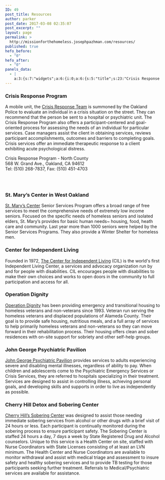 ```yaml
---
ID: 49
post_title: Resources
author: parker
post_date: 2017-03-08 02:35:07
post_excerpt: ""
layout: page
permalink: >
  http://missionforthehomeless.josephpazhman.com/resources/
published: true
hefo_before:
  - "0"
hefo_after:
  - "0"
panels_data:
  - |
    a:3:{s:7:"widgets";a:6:{i:0;a:6:{s:5:"title";s:23:"Crisis Response Program";s:4:"text";s:841:"<p>A mobile unit, the <a href="http://www.acbhcs.org/Contact%20Us/contacts.htm">Crisis Response Team</a> is summoned by the Oakland Police to evaluate an individual in a crisis situation on the street. They can recommend that the person be sent to a hospital or psychiatric unit. The Crisis Response Program also offers a participant-centered and goal-oriented process for assessing the needs of an individual for particular services. Case managers assist the client in obtaining services, reviews participant accomplishments, outcomes and barriers to completing goals. Crisis services offer an immediate therapeutic response to a client exhibiting acute psychological distress.</p><p>Crisis Response Program - North County<br /> 568 W. Grand Ave., Oakland, CA 94612<br /> Tel: (510) 268-7837, Fax: (510) 451-4703<br /><br /></p><h3> </h3>";s:20:"text_selected_editor";s:7:"tinymce";s:5:"autop";b:1;s:12:"_sow_form_id";s:13:"58f104e62dfbf";s:11:"panels_info";a:7:{s:5:"class";s:31:"SiteOrigin_Widget_Editor_Widget";s:3:"raw";b:0;s:4:"grid";i:0;s:4:"cell";i:0;s:2:"id";i:0;s:9:"widget_id";s:36:"a29b058b-4096-4960-92be-747704f7ab99";s:5:"style";a:2:{s:7:"padding";s:19:"20px 20px 20px 20px";s:18:"background_display";s:4:"tile";}}}i:1;a:6:{s:5:"title";s:35:"St. Mary’s Center in West Oakland";s:4:"text";s:485:"<p><a href="http://www.stmaryscenter.org/">St. Mary’s Center</a> Senior Services Program offers a broad range of free services to meet the comprehensive needs of extremely low income seniors. Focused on the specific needs of homeless seniors and isolated elders, St. Mary’s provides for basic human needs~ housing, food, heath care and community. Last year more than 1000 seniors were helped by the Senior Services Programs. They also provide a Winter Shelter for homeless men.</p>";s:20:"text_selected_editor";s:7:"tinymce";s:5:"autop";b:1;s:12:"_sow_form_id";s:13:"58f104e07be35";s:11:"panels_info";a:7:{s:5:"class";s:31:"SiteOrigin_Widget_Editor_Widget";s:3:"raw";b:0;s:4:"grid";i:0;s:4:"cell";i:0;s:2:"id";i:1;s:9:"widget_id";s:36:"a29b058b-4096-4960-92be-747704f7ab99";s:5:"style";a:2:{s:7:"padding";s:19:"20px 20px 20px 20px";s:18:"background_display";s:4:"tile";}}}i:2;a:6:{s:5:"title";s:29:"Center for Independent Living";s:4:"text";s:375:"<p>Founded in 1972, <a href="http://www.thecil.org/">The Center for Independent Living</a> (CIL) is the world's first Independent Living Center, a services and advocacy organization run by and for people with disabilities. CIL encourages people with disabilities to make their own choices and works to open doors in the community to full participation and access for all.</p>";s:20:"text_selected_editor";s:7:"tinymce";s:5:"autop";b:1;s:12:"_sow_form_id";s:13:"58f104e53b9f7";s:11:"panels_info";a:7:{s:5:"class";s:31:"SiteOrigin_Widget_Editor_Widget";s:3:"raw";b:0;s:4:"grid";i:0;s:4:"cell";i:0;s:2:"id";i:2;s:9:"widget_id";s:36:"a29b058b-4096-4960-92be-747704f7ab99";s:5:"style";a:2:{s:7:"padding";s:19:"20px 20px 20px 20px";s:18:"background_display";s:4:"tile";}}}i:3;a:6:{s:5:"title";s:17:"Operation Dignity";s:4:"text";s:565:"<p><a href="http://operationdignity.org/">Operation Dignity</a> has been providing emergency and transitional housing to homeless veterans and non-veterans since 1993. Veteran run serving the homeless veterans and displaced populations of Alameda County. Their goal is to provide safe housing, nutritious meals, and a full array of services to help primarily homeless veterans and non-veterans so they can move forward in their rehabilitation process. Their housing offers clean and sober residences with on-site support for sobriety and other self-help groups.</p>";s:20:"text_selected_editor";s:7:"tinymce";s:5:"autop";b:1;s:12:"_sow_form_id";s:13:"58f104e45d85e";s:11:"panels_info";a:7:{s:5:"class";s:31:"SiteOrigin_Widget_Editor_Widget";s:3:"raw";b:0;s:4:"grid";i:0;s:4:"cell";i:1;s:2:"id";i:3;s:9:"widget_id";s:36:"a29b058b-4096-4960-92be-747704f7ab99";s:5:"style";a:2:{s:7:"padding";s:19:"20px 20px 20px 20px";s:18:"background_display";s:4:"tile";}}}i:4;a:6:{s:5:"title";s:32:"John George Psychiatric Pavilion";s:4:"text";s:523:"<p><a href="http://www.acmedctr.org/johngeorge.cfm">John George Psychiatric Pavilion</a> provides services to adults experiencing severe and disabling mental illnesses, regardless of ability to pay. When children and adolescents come to the Psychiatric Emergency Services or Crisis Services, they are referred to hospitals specializing in their treatment. Services are designed to assist in controlling illness, achieving personal goals, and developing skills and supports in order to live as independently as possible.</p>";s:20:"text_selected_editor";s:7:"tinymce";s:5:"autop";b:1;s:12:"_sow_form_id";s:13:"58f1057da03a7";s:11:"panels_info";a:7:{s:5:"class";s:31:"SiteOrigin_Widget_Editor_Widget";s:3:"raw";b:0;s:4:"grid";i:0;s:4:"cell";i:1;s:2:"id";i:4;s:9:"widget_id";s:36:"a29b058b-4096-4960-92be-747704f7ab99";s:5:"style";a:2:{s:7:"padding";s:19:"20px 20px 20px 20px";s:18:"background_display";s:4:"tile";}}}i:5;a:6:{s:5:"title";s:37:"Cherry Hill Detox and Sobering Center";s:4:"text";s:927:"<p><a href="http://horizonservices.org/cherry-hill-detoxification-program-services/">Cherry Hill’s Sobering Center</a> was designed to assist those needing immediate sobering services from alcohol or other drugs with a brief visit of 24 hours or less. Each participant is continually monitored during the sobering process to ensure participant safety. The Sobering Center is staffed 24 hours a day, 7 days a week by State Registered Drug and Alcohol counselors. Unique to this service is a Health Center on site, staffed with Nurse Coordinators with State Licenses consisting of at least an LVN minimum. The Health Center and Nurse Coordinators are available to monitor withdrawal and assist with medical triage and assessment to insure safety and healthy sobering services and to provide TB testing for those participants seeking further treatment. Referrals to Medical/Psychiatric services are available for assistance.</p>";s:20:"text_selected_editor";s:7:"tinymce";s:5:"autop";b:1;s:12:"_sow_form_id";s:13:"58f104df795e9";s:11:"panels_info";a:7:{s:5:"class";s:31:"SiteOrigin_Widget_Editor_Widget";s:3:"raw";b:0;s:4:"grid";i:0;s:4:"cell";i:1;s:2:"id";i:5;s:9:"widget_id";s:36:"a29b058b-4096-4960-92be-747704f7ab99";s:5:"style";a:2:{s:7:"padding";s:19:"20px 20px 20px 20px";s:18:"background_display";s:4:"tile";}}}}s:5:"grids";a:1:{i:0;a:2:{s:5:"cells";i:2;s:5:"style";a:4:{s:13:"bottom_margin";s:4:"30px";s:6:"gutter";s:4:"50px";s:27:"background_image_attachment";b:0;s:18:"background_display";s:4:"tile";}}}s:10:"grid_cells";a:2:{i:0;a:2:{s:4:"grid";i:0;s:6:"weight";d:0.5;}i:1;a:2:{s:4:"grid";i:0;s:6:"weight";d:0.5;}}}
---
```

<h3 class="widget-title">Crisis Response Program</h3>
<p>A mobile unit, the <a href="http://www.acbhcs.org/Contact%20Us/contacts.htm">Crisis Response Team</a> is summoned by the Oakland Police to evaluate an individual in a crisis situation on the street. They can recommend that the person be sent to a hospital or psychiatric unit.&nbsp;The Crisis Response Program also offers a participant-centered and goal-oriented process for assessing the needs of an individual for particular services. Case managers assist the client in obtaining services, reviews participant accomplishments, outcomes and barriers to completing goals. Crisis services offer an immediate therapeutic response to a client exhibiting acute psychological distress.</p>
<p>Crisis Response Program - North County<br>
568 W. Grand Ave., Oakland, CA 94612<br>
Tel: (510) 268-7837, Fax: (510) 451-4703</p>
<h3>&nbsp;</h3>
<h3 class="widget-title">St. Mary’s Center in West Oakland</h3>
<p><a href="http://www.stmaryscenter.org/">St. Mary’s Center</a> Senior Services Program offers a broad range of free services to meet the comprehensive needs of extremely low income seniors. Focused on the specific needs of homeless seniors and isolated elders, St. Mary’s provides for basic human needs~ housing, food, heath care and community. Last year more than 1000 seniors were helped by the Senior Services Programs. They also provide a Winter Shelter for homeless men.</p>
<h3 class="widget-title">Center for Independent Living</h3>
<p>Founded in 1972, <a href="http://www.thecil.org/">The Center for Independent Living</a> (CIL) is the world's first Independent Living Center, a services and advocacy organization run by and for people with disabilities. CIL encourages people with disabilities to make their own choices and works to open doors in the community to full participation and access for all.</p>
<h3 class="widget-title">Operation Dignity</h3>
<p><a href="http://operationdignity.org/">Operation Dignity</a> has been providing emergency and transitional housing to homeless veterans and non-veterans since 1993. Veteran run serving the homeless veterans and displaced populations of Alameda County. Their goal is to provide safe housing, nutritious meals, and a full array of services to help primarily homeless veterans and non-veterans so they can move forward in their rehabilitation process. Their housing offers clean and sober residences with on-site support for sobriety and other self-help groups.</p>
<h3 class="widget-title">John George Psychiatric Pavilion</h3>
<p><a href="http://www.acmedctr.org/johngeorge.cfm">John George Psychiatric Pavilion</a> provides services to adults experiencing severe and disabling mental illnesses, regardless of ability to pay. When children and adolescents come to the Psychiatric Emergency Services or Crisis Services, they are referred to hospitals specializing in their treatment. Services are designed to assist in controlling illness, achieving personal goals, and developing skills and supports in order to live as independently as possible.</p>
<h3 class="widget-title">Cherry Hill Detox and Sobering Center</h3>
<p><a href="http://horizonservices.org/cherry-hill-detoxification-program-services/">Cherry Hill’s Sobering Center</a> was designed to assist those needing immediate sobering services from alcohol or other drugs with a brief visit of 24 hours or less. Each participant is continually monitored during the sobering process to ensure participant safety. The Sobering Center is staffed 24 hours a day, 7 days a week by State Registered Drug and Alcohol counselors. Unique to this service is a Health Center on site, staffed with Nurse Coordinators with State Licenses consisting of at least an LVN minimum. The Health Center and Nurse Coordinators are available to monitor withdrawal and assist with medical triage and assessment to insure safety and healthy sobering services and to provide TB testing for those participants seeking further treatment. Referrals to Medical/Psychiatric services are available for assistance.</p>